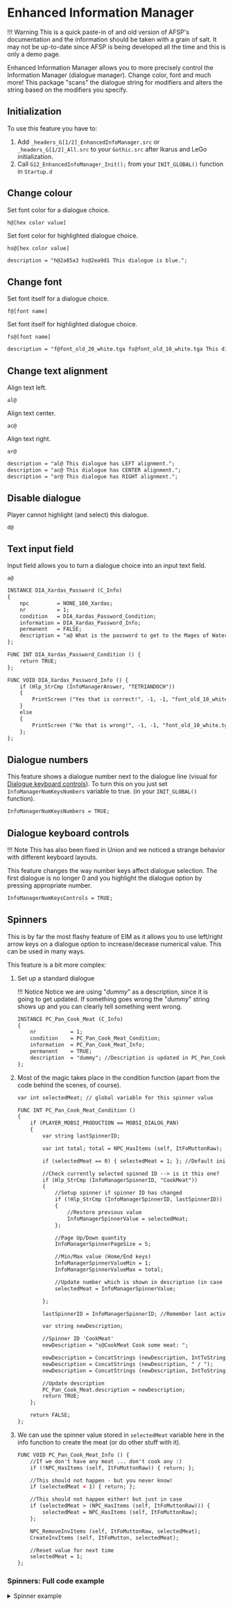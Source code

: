 # Enhanced Information Manager

!!! Warning
    This is a quick paste-in of and old version of AFSP's documentation and the information should be taken with a grain of salt. It may not be up-to-date since AFSP is being developed all the time and this is only a demo page.

Enhanced Information Manager allows you to more precisely control the Information Manager (dialogue manager). Change color, font and much more!
This package "scans" the dialogue string for modifiers and alters the string based on the modifiers you specify.

## Initialization
To use this feature you have to:

1. Add `_headers_G[1/2]_EnhancedInfoManager.src` or `_headers_G[1/2]_All.src` to your `Gothic.src` after Ikarus and LeGo initialization.
2. Call `G12_EnhancedInfoManager_Init();` from your `INIT_GLOBAL()` function in `Startup.d`

<!-- ## Features -->
<!-- * [Change colour](#change-colour) -->
<!-- * [Change font](#change-font) -->
<!-- * [Change text alignment](#change-text-alignment) -->
<!-- * [Disable dialogue](#disable-dialogue) -->
<!-- * [Text input field](#text-input-field) -->
<!-- * [Dialogue numbers](#dialogue-numbers) -->
<!-- * [Dialogue keyboard controls](#dialogue-keyboard-controls) -->
<!-- * [Spinners](#spinners) -->

## Change colour
Set font color for a dialogue choice.
```
h@[hex color value]
```
Set font color for highlighted dialogue choice.
```
hs@[hex color value]
```
```dae title="Example"
description = "h@2a85a3 hs@2ea9d1 This dialogue is blue.";
```

## Change font
Set font itself for a dialogue choice.
```
f@[font name]
```
Set font itself for highlighted dialogue choice.
```
fs@[font name]
```
```dae title="Example"
description = "f@font_old_20_white.tga fs@font_old_10_white.tga This dialogue has a different font, when selected.";
```

## Change text alignment
Align text left.
```
al@
```
Align text center.
```
ac@
```
Align text right.
```
ar@
```
```dae title="Example"
description = "al@ This dialogue has LEFT alignment.";
description = "ac@ This dialogue has CENTER alignment.";
description = "ar@ This dialogue has RIGHT alignment.";
```

## Disable dialogue
Player cannot highlight (and select) this dialogue.
```
d@
```

## Text input field
Input field allows you to turn a dialogue choice into an input text field.
```
a@
```
```dae title="Example"
INSTANCE DIA_Xardas_Password (C_Info)
{
    npc         = NONE_100_Xardas;
    nr          = 1;
    condition   = DIA_Xardas_Password_Condition;
    information = DIA_Xardas_Password_Info;
    permanent   = FALSE;
    description = "a@ What is the password to get to the Mages of Water?";
};

FUNC INT DIA_Xardas_Password_Condition () {
    return TRUE;
};

FUNC VOID DIA_Xardas_Password_Info () {
    if (Hlp_StrCmp (InfoManagerAnswer, "TETRIANDOCH"))
    {
        PrintScreen ("Yes that is correct!", -1, -1, "font_old_10_white.tga", 3);
    }
    else
    {
        PrintScreen ("No that is wrong!", -1, -1, "font_old_10_white.tga", 3);
    };
};
```

## Dialogue numbers
This feature shows a dialogue number next to the dialogue line (visual for [Dialogue keyboard controls](#dialogue-keyboard-controls)).
To turn this on you just set `InfoManagerNumKeysNumbers` variable to true. (in your `INIT_GLOBAL()` function).
```dae
InfoManagerNumKeysNumbers = TRUE;
```

## Dialogue keyboard controls
!!! Note
    This has also been fixed in Union and we noticed a strange behavior with different keyboard layouts.

This feature changes the way number keys affect dialogue selection. The first dialogue is no longer 0 and you highlight the dialogue option by pressing appropriate number.
```dae
InfoManagerNumKeysControls = TRUE;
```

## Spinners
This is by far the most flashy feature of EIM as it allows you to use left/right arrow keys on a dialogue option to increase/decease numerical value. This can be used in many ways.

This feature is a bit more complex:  

1. Set up a standard dialogue

    !!! Notice
        Notice we are using "*dummy*" as a description, since it is going to get updated. If something goes wrong the "*dummy*" string shows up and you can clearly tell something went wrong.
    
    ```dae
    INSTANCE PC_Pan_Cook_Meat (C_Info)
    {
        nr           = 1;
        condition    = PC_Pan_Cook_Meat_Condition;
        information  = PC_Pan_Cook_Meat_Info;
        permanent    = TRUE;
        description  = "dummy"; //Description is updated in PC_Pan_Cook_Meat_Condition
    };
    ```

2. Most of the magic takes place in the condition function (apart from the code behind the scenes, of course).

    ```dae
    var int selectedMeat; // global variable for this spinner value
    
    FUNC INT PC_Pan_Cook_Meat_Condition ()
    {
        if (PLAYER_MOBSI_PRODUCTION == MOBSI_DIALOG_PAN)
        {
            var string lastSpinnerID;
    
            var int total; total = NPC_HasItems (self, ItFoMuttonRaw);
    
            if (selectedMeat == 0) { selectedMeat = 1; }; //Default initial value
    
            //Check currently selected spinned ID --> is it this one?
            if (Hlp_StrCmp (InfoManagerSpinnerID, "CookMeat"))
            {
                //Setup spinner if spinner ID has changed
                if (!Hlp_StrCmp (InfoManagerSpinnerID, lastSpinnerID))
                {
                    //Restore previous value
                    InfoManagerSpinnerValue = selectedMeat;
                };
    
                //Page Up/Down quantity
                InfoManagerSpinnerPageSize = 5;
    
                //Min/Max value (Home/End keys)
                InfoManagerSpinnerValueMin = 1;
                InfoManagerSpinnerValueMax = total;
    
                //Update number which is shown in description (in case it was changed by _HOOK_VIEWDIALOGCHOICE_HANDLEEVENT
                selectedMeat = InfoManagerSpinnerValue;
    
            };
    
            lastSpinnerID = InfoManagerSpinnerID; //Remember last active spinner ID
    
            var string newDescription;
    
            //Spinner ID 'CookMeat'
            newDescription = "s@CookMeat Cook some meat: ";
    
            newDescription = ConcatStrings (newDescription, IntToString (selectedMeat));
            newDescription = ConcatStrings (newDescription, " / ");
            newDescription = ConcatStrings (newDescription, IntToString (total));
    
            //Update description
            PC_Pan_Cook_Meat.description = newDescription;
            return TRUE;
        };
    
        return FALSE;
    };
    ```

3. We can use the spinner value stored in `selectedMeat` variable here in the info function to create the meat (or do other stuff with it).

    ```dae
    FUNC VOID PC_Pan_Cook_Meat_Info () {
        //If we don't have any meat ... don't cook any :)
        if (!NPC_HasItems (self, ItFoMuttonRaw)) { return; };
    
        //This should not happen - but you never know!
        if (selectedMeat < 1) { return; };
    
        //This should not happen either! but just in case
        if (selectedMeat > (NPC_HasItems (self, ItFoMuttonRaw))) {
            selectedMeat = NPC_HasItems (self, ItFoMuttonRaw);
        };
    
        NPC_RemoveInvItems (self, ItFoMuttonRaw, selectedMeat);
        CreateInvItems (self, ItFoMutton, selectedMeat);
    
        //Reset value for next time
        selectedMeat = 1;
    };
    ```
     
### Spinners: Full code example
<details>
<summary>Spinner example</summary>

```dae
INSTANCE PC_Pan_Cook_Meat (C_Info)
{
    nr           = 1;
    condition    = PC_Pan_Cook_Meat_Condition;
    information  = PC_Pan_Cook_Meat_Info;
    permanent    = TRUE;
    description  = "dummy"; //Description is updated in PC_Pan_Cook_Meat_Condition
};

var int selectedMeat;

FUNC INT PC_Pan_Cook_Meat_Condition ()
{
    if (PLAYER_MOBSI_PRODUCTION == MOBSI_DIALOG_PAN)
    {
        var string lastSpinnerID;

        var int total; total = NPC_HasItems (self, ItFoMuttonRaw);

        if (selectedMeat == 0) { selectedMeat = 1; }; //Default initial value

        //Check currently selected spinned ID --> is it this one?
        if (Hlp_StrCmp (InfoManagerSpinnerID, "CookMeat"))
        {
            //Setup spinner if spinner ID has changed
            if (!Hlp_StrCmp (InfoManagerSpinnerID, lastSpinnerID))
            {
                //Restore previous value
                InfoManagerSpinnerValue = selectedMeat;
            };

            //Page Up/Down quantity
            InfoManagerSpinnerPageSize = 5;

            //Min/Max value (Home/End keys)
            InfoManagerSpinnerValueMin = 1;
            InfoManagerSpinnerValueMax = total;

            //Update number which is shown in description (in case it was changed by _HOOK_VIEWDIALOGCHOICE_HANDLEEVENT
            selectedMeat = InfoManagerSpinnerValue;
        };

        lastSpinnerID = InfoManagerSpinnerID; //Remember last active spinner ID

        var string newDescription;

        //Spinner ID 'CookMeat'
        newDescription = "s@CookMeat Cook some meat: ";

        newDescription = ConcatStrings (newDescription, IntToString (selectedMeat));
        newDescription = ConcatStrings (newDescription, " / ");
        newDescription = ConcatStrings (newDescription, IntToString (total));

        //Update description
        PC_Pan_Cook_Meat.description = newDescription;
        return TRUE;
    };

    return FALSE;
};

FUNC VOID PC_Pan_Cook_Meat_Info ()
{
    //If we don't have any meat ... don't cook any :)
    if (!NPC_HasItems (self, ItFoMuttonRaw)) { return; };

    //This should not happen - but you never know!
    if (selectedMeat < 1) { return; };

    //This should not happen either! but just in case
    if (selectedMeat > (NPC_HasItems (self, ItFoMuttonRaw)))
    {
        selectedMeat = NPC_HasItems (self, ItFoMuttonRaw);
    };

    NPC_RemoveInvItems (self, ItFoMuttonRaw, selectedMeat);
    CreateInvItems (self, ItFoMutton, selectedMeat);

    //Reset value for next time
    InfoManagerSpinnerValue = 1;
};

INSTANCE PC_Pan_Cook_Meat_Exit (C_Info)
{
    nr          = 999;
    condition   = PC_Pan_Cook_Meat_Exit_Condition;
    information = PC_Pan_Cook_Meat_Exit_Info;
    permanent   = TRUE;
    description = "End";
};

FUNC INT PC_Pan_Cook_Meat_Exit_Condition ()
{
    if (PLAYER_MOBSI_PRODUCTION == MOBSI_DIALOG_PAN)
    {
        return TRUE;
    };
    return FALSE;
};

FUNC VOID PC_Pan_Cook_Meat_Exit_Info ()
{
    if (PLAYER_MOBSI_PRODUCTION != MOBSI_DIALOG_NONE)
    {
        PLAYER_MOBSI_PRODUCTION = MOBSI_DIALOG_NONE;
        hero.aivar[AIV_INVINCIBLE] = FALSE;
        AI_StopProcessInfos (hero);
    };
};
```
</details>
